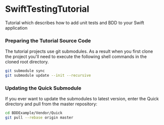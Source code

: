 SwiftTestingTutorial
====================

Tutorial which describes how to add unit tests and BDD to your Swift application

### Preparing the Tutorial Source Code
The tutorial projects use git submodules. As a result when you first clone the project you'll need to execute the following shell commands in the cloned root directory.

```sh
git submodule sync
git submodule update --init --recursive
```

### Updating the Quick Submodule

If you ever want to update the submodules to latest version, enter the Quick directory and pull from the master repository:

```sh
cd BDDExample/Vendor/Quick
git pull --rebase origin master
```